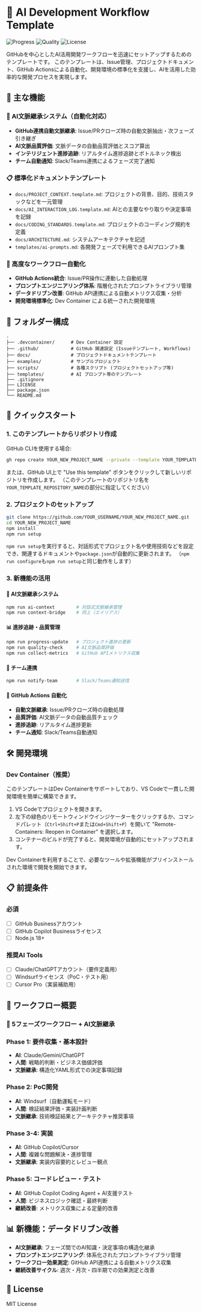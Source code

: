 # 🤖 AI Development Workflow Template

![Progress](https://img.shields.io/badge/Progress-0%25-red)
![Quality](https://img.shields.io/badge/Quality-A-green)
![License](https://img.shields.io/badge/License-MIT-blue)

GitHubを中心としたAI活用開発ワークフローを迅速にセットアップするためのテンプレートです。
このテンプレートは、Issue管理、プロジェクトドキュメント、GitHub Actionsによる自動化、開発環境の標準化を支援し、AIを活用した効率的な開発プロセスを実現します。

## 🌟 主な機能

### 🤖 AI文脈継承システム（自動化対応）
- **GitHub連携自動文脈継承**: Issue/PRクローズ時の自動文脈抽出・次フェーズ引き継ぎ
- **AI文脈品質評価**: 文脈データの自動品質評価とスコア算出
- **インテリジェント進捗追跡**: リアルタイム進捗追跡とボトルネック検出
- **チーム自動通知**: Slack/Teams連携によるフェーズ完了通知

### 📋 標準化ドキュメントテンプレート
- `docs/PROJECT_CONTEXT.template.md`: プロジェクトの背景、目的、技術スタックなどを一元管理
- `docs/AI_INTERACTION_LOG.template.md`: AIとの主要なやり取りや決定事項を記録
- `docs/CODING_STANDARDS.template.md`: プロジェクトのコーディング規約を定義
- `docs/ARCHITECTURE.md`: システムアーキテクチャを記述
- `templates/ai-prompts.md`: 各開発フェーズで利用できるAIプロンプト集

### 🔄 高度なワークフロー自動化
- **GitHub Actions統合**: Issue/PR操作に連動した自動処理
- **プロンプトエンジニアリング体系**: 階層化されたプロンプトライブラリ管理
- **データドリブン改善**: GitHub API連携による自動メトリクス収集・分析
- **開発環境標準化**: Dev Container による統一された開発環境

## 📂 フォルダー構成

```text
.
├── .devcontainer/      # Dev Container 設定
├── .github/            # GitHub 関連設定 (Issueテンプレート, Workflows)
├── docs/               # プロジェクトドキュメントテンプレート
├── examples/           # サンプルプロジェクト
├── scripts/            # 各種スクリプト (プロジェクトセットアップ等)
├── templates/          # AI プロンプト等のテンプレート
├── .gitignore
├── LICENSE
├── package.json
└── README.md
```

## 🚀 クイックスタート

### 1. このテンプレートからリポジトリ作成

GitHub CLIを使用する場合:

```bash
gh repo create YOUR_NEW_PROJECT_NAME --private --template YOUR_TEMPLATE_REPOSITORY_NAME
```

または、GitHub UI上で "Use this template" ボタンをクリックして新しいリポジトリを作成します。
（このテンプレートのリポジトリ名を`YOUR_TEMPLATE_REPOSITORY_NAME`の部分に指定してください）

### 2. プロジェクトのセットアップ

```bash
git clone https://github.com/YOUR_USERNAME/YOUR_NEW_PROJECT_NAME.git
cd YOUR_NEW_PROJECT_NAME
npm install
npm run setup
```

`npm run setup`を実行すると、対話形式でプロジェクト名や使用技術などを設定でき、関連するドキュメントや`package.json`が自動的に更新されます。
（`npm run configure`も`npm run setup`と同じ動作をします）

### 3. 新機能の活用

#### 🤖 AI文脈継承システム
```bash
npm run ai-context        # 対話式文脈継承管理
npm run context-bridge    # 同上（エイリアス）
```

#### 📊 進捗追跡・品質管理
```bash
npm run progress-update   # プロジェクト進捗の更新
npm run quality-check     # AI文脈品質評価
npm run collect-metrics   # GitHub APIメトリクス収集
```

#### 📱 チーム連携
```bash
npm run notify-team       # Slack/Teams通知送信
```

#### 🚀 GitHub Actions 自動化
- **自動文脈継承**: Issue/PRクローズ時の自動処理
- **品質評価**: AI文脈データの自動品質チェック
- **進捗追跡**: リアルタイム進捗更新
- **チーム通知**: Slack/Teams自動通知

## 🛠️ 開発環境

### Dev Container（推奨）

このテンプレートはDev Containerをサポートしており、VS Codeで一貫した開発環境を簡単に構築できます。

1. VS Codeでプロジェクトを開きます。
2. 左下の緑色のリモートウィンドウインジケーターをクリックするか、コマンドパレット（`Ctrl+Shift+P`または`Cmd+Shift+P`）を開いて "Remote-Containers: Reopen in Container" を選択します。
3. コンテナーのビルドが完了すると、開発環境が自動的にセットアップされます。

Dev Containerを利用することで、必要なツールや拡張機能がプリインストールされた環境で開発を開始できます。

## 📋 前提条件

### 必須

- [ ] GitHub Businessアカウント
- [ ] GitHub Copilot Businessライセンス
- [ ] Node.js 18+

### 推奨AI Tools

- [ ] Claude/ChatGPTアカウント（要件定義用）
- [ ] Windsurfライセンス（PoC・テスト用）
- [ ] Cursor Pro（実装補助用）

## 🎯 ワークフロー概要

### 🔄 5フェーズワークフロー + AI文脈継承

### Phase 1: 要件収集・基本設計
- **AI**: Claude/Gemini/ChatGPT
- **人間**: 戦略的判断・ビジネス価値評価
- **文脈継承**: 構造化YAML形式での決定事項記録

### Phase 2: PoC開発
- **AI**: Windsurf（自動運転モード）
- **人間**: 検証結果評価・実装計画判断
- **文脈継承**: 技術検証結果とアーキテクチャ推奨事項

### Phase 3-4: 実装
- **AI**: GitHub Copilot/Cursor
- **人間**: 複雑な問題解決・進捗管理
- **文脈継承**: 実装内容要約とレビュー観点

### Phase 5: コードレビュー・テスト
- **AI**: GitHub Copilot Coding Agent + AI支援テスト
- **人間**: ビジネスロジック確認・最終判断
- **継続改善**: メトリクス収集による定量的改善

## 📊 新機能：データドリブン改善

- **AI文脈継承**: フェーズ間でのAI知識・決定事項の構造化継承
- **プロンプトエンジニアリング**: 体系化されたプロンプトライブラリ管理
- **ワークフロー効果測定**: GitHub API連携による自動メトリクス収集
- **継続改善サイクル**: 週次・月次・四半期での効果測定と改善

## 📄 License

MIT License
